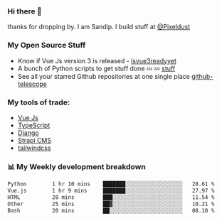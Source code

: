 ### Hi there 👋

thanks for dropping by.
I am Sandip. I build stuff at [@Pixeldust](github.com/pixeldust-in/)

###  **My Open Source Stuff**

 - Know if Vue Js version 3 is released -  [isvue3readyyet](https://github.com/sandiprb/isvue3readyyet)
 - A bunch of Python scripts to get stuff done 💤 💤 [stuff](https://github.com/sandiprb/stuff)
 - See all your starred Github repositories at one single place [github-telescope](https://github.com/sandiprb/github-telescope)



###  **My tools of trade:**
 - [Vue Js](https://github.com/vuejs/vue/)
 - [TypeScript](https://github.com/microsoft/TypeScript)
 - [Django](github.com/django/django)
 - [Strapi CMS](github.com/strapi/strapi)
 - [tailwindcss](https://github.com/tailwindlabs/tailwindcss)


###  📊 **My Weekly development breakdown**
<!--START_SECTION:waka-->

```txt
Python        1 hr 10 mins    ███████░░░░░░░░░░░░░░░░░░   28.61 %
Vue.js        1 hr 9 mins     ███████░░░░░░░░░░░░░░░░░░   27.97 %
HTML          28 mins         ███░░░░░░░░░░░░░░░░░░░░░░   11.54 %
Other         25 mins         ██▓░░░░░░░░░░░░░░░░░░░░░░   10.21 %
Bash          20 mins         ██░░░░░░░░░░░░░░░░░░░░░░░   08.10 %
```

<!--END_SECTION:waka-->

